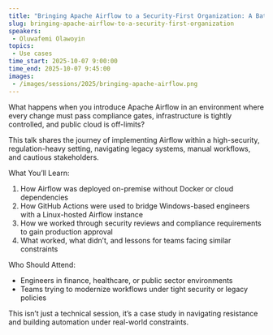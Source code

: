 ```yaml
---
title: "Bringing Apache Airflow to a Security-First Organization: A Battle Plan for Automation"
slug: bringing-apache-airflow-to-a-security-first-organization
speakers:
 - Oluwafemi Olawoyin
topics:
 - Use cases
time_start: 2025-10-07 9:00:00
time_end: 2025-10-07 9:45:00
images:
 - /images/sessions/2025/bringing-apache-airflow.png
---
```


What happens when you introduce Apache Airflow in an environment where every change must pass compliance gates, infrastructure is tightly controlled, and public cloud is off-limits?

This talk shares the journey of implementing Airflow within a high-security, regulation-heavy setting, navigating legacy systems, manual workflows, and cautious stakeholders.

What You’ll Learn:

1. How Airflow was deployed on-premise without Docker or cloud dependencies
2. How GitHub Actions were used to bridge Windows-based engineers with a Linux-hosted Airflow instance
3. How we worked through security reviews and compliance requirements to gain production approval
4. What worked, what didn’t, and lessons for teams facing similar constraints

Who Should Attend:

- Engineers in finance, healthcare, or public sector environments
- Teams trying to modernize workflows under tight security or legacy policies

This isn’t just a technical session, it’s a case study in navigating resistance and building automation under real-world constraints.